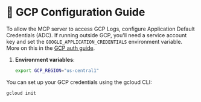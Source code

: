 # 🔐 GCP Configuration Guide

To allow the MCP server to access GCP Logs, configure Application Default Credentials (ADC). If running outside GCP, you'll need a service account key and set the `GOOGLE_APPLICATION_CREDENTIALS` environment variable. More on this in the [GCP auth guide](https://cloud.google.com/docs/authentication/getting-started).

1. **Environment variables**:
   ```bash
   export GCP_REGION="us-central1"
   ```




You can set up your GCP credentials using the gcloud CLI:

```bash
gcloud init
```
